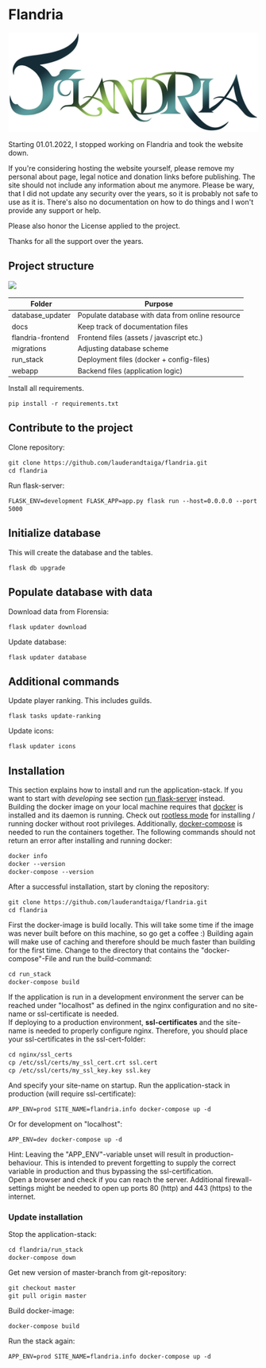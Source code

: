 # Flandria
![](/webapp/static/assets/logo.png?raw=True)


Starting 01.01.2022, I stopped working on Flandria and took the website down.

If you're considering hosting the website yourself, please remove my personal about page, legal notice and donation links before publishing. The site should not include any information about me anymore.
Please be wary, that I did not update any security over the years, so it is probably not safe to use as it is.
There's also no documentation on how to do things and I won't provide any support or help.

Please also honor the License applied to the project.

Thanks for all the support over the years.

## Project structure
![](C:\Projekte\Flandria\flandria\docs\flandria_stack.jpg)

Folder            | Purpose
------------------|----------
database_updater  | Populate database with data from online resource
docs              | Keep track of documentation files
flandria-frontend | Frontend files (assets / javascript etc.)
migrations        | Adjusting database scheme
run_stack         | Deployment files (docker + config-files)
webapp            | Backend files (application logic)


Install all requirements.
```commandline
pip install -r requirements.txt
```

Contribute to the project
--------------------------------
Clone repository:
```
git clone https://github.com/lauderandtaiga/flandria.git
cd flandria
```
Run flask-server:
```commandline
FLASK_ENV=development FLASK_APP=app.py flask run --host=0.0.0.0 --port 5000
```

Initialize database
--------------------------------
This will create the database and the tables.
```commandline
flask db upgrade
```

Populate database with data
--------------------------------
Download data from Florensia:
```commandline
flask updater download
```
Update database:
```commandline
flask updater database
```

Additional commands
--------------------------------
Update player ranking. This includes guilds.
```commandline
flask tasks update-ranking
```
Update icons:
```commandline
flask updater icons
```

## Installation ##
This section explains how to install and run the application-stack. If you want to start with _developing_ see section
[run flask-server](#run-flask-server) instead.</br>
Building the docker image on your local machine requires that [docker](https://docs.docker.com/get-docker/) is installed
and its daemon is running. Check out [rootless mode](https://docs.docker.com/engine/security/rootless/#install)
for installing / running docker without root privileges. Additionally,
[docker-compose](https://docs.docker.com/compose/install/) is needed to run the containers together. The following
commands should not return an error after installing and running docker:
```commandline
docker info
docker --version
docker-compose --version
```
After a successful installation, start by cloning the repository:
```commandline
git clone https://github.com/lauderandtaiga/flandria.git
cd flandria
```
First the docker-image is build locally. This will take some time if the image was never built before on this machine,
so go get a coffee :) Building again will make use of caching and therefore should be much faster than building for the
first time.
Change to the directory that contains the "docker-compose"-File and run the
build-command:
```commandline
cd run_stack
docker-compose build
```
If the application is run in a development environment the server can be reached under "localhost" as defined in the
nginx configuration and no site-name or ssl-certificate is needed.</br>
If deploying to a production environment, **ssl-certificates** and the site-name is needed to properly configure nginx.
Therefore, you should place your ssl-certificates in the ssl-cert-folder:
```commandline
cd nginx/ssl_certs
cp /etc/ssl/certs/my_ssl_cert.crt ssl.cert
cp /etc/ssl/certs/my_ssl_key.key ssl.key
```
And specify your site-name on startup. Run the application-stack in production (will require ssl-certificate):
```commandline
APP_ENV=prod SITE_NAME=flandria.info docker-compose up -d
```
Or for development on "localhost":
```commandline
APP_ENV=dev docker-compose up -d
```
Hint: Leaving the "APP_ENV"-variable unset will result in production-behaviour. This is intended to prevent forgetting
to supply the correct variable in production and thus bypassing the ssl-certification.</br>
Open a browser and check if you can reach the server. Additional firewall-settings might be needed to open up ports
80 (http) and 443 (https) to the internet.

### Update installation ###
Stop the application-stack:
```commandline
cd flandria/run_stack
docker-compose down
```
Get new version of master-branch from git-repository:
```commandline
git checkout master
git pull origin master
```
Build docker-image:
```commandline
docker-compose build
```
Run the stack again:
```commandline
APP_ENV=prod SITE_NAME=flandria.info docker-compose up -d
```
